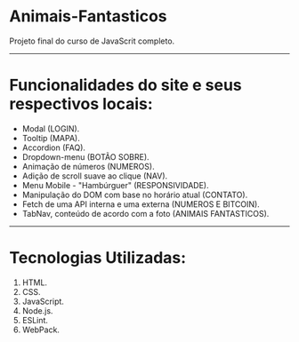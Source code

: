 # Animais-Fantasticos
Projeto final do curso de JavaScrit completo.

<hr>

<h1>Funcionalidades do site e seus respectivos locais:</h1>
<ul>
  <li>Modal (LOGIN).</li>
  <li>Tooltip (MAPA).</li>
  <li>Accordion (FAQ).</li>
  <li>Dropdown-menu (BOTÃO SOBRE).</li>
  <li>Animação de números (NUMEROS).</li>
  <li>Adição de scroll suave ao clique (NAV).</li>
  <li>Menu Mobile - "Hambúrguer" (RESPONSIVIDADE).</li>
  <li>Manipulação do DOM com base no horário atual (CONTATO).</li>
  <li>Fetch de uma API interna e uma externa (NUMEROS E BITCOIN).</li>
  <li>TabNav, conteúdo de acordo com a foto (ANIMAIS FANTASTICOS).</li>
</ul>

<hr>

<h1>Tecnologias Utilizadas:</h1>
<ol>
  <li> HTML. </li>
  <li> CSS. </li>
  <li> JavaScript. </li>
  <li> Node.js. </li>
  <li> ESLint. </li>
  <li> WebPack. </li>
</ol>
